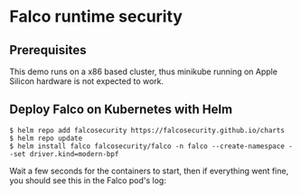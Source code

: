 # Falco runtime security

## Prerequisites

This demo runs on a x86 based cluster, thus minikube running on Apple Silicon hardware is not expected to work.

## Deploy Falco on Kubernetes with Helm

```console
$ helm repo add falcosecurity https://falcosecurity.github.io/charts
$ helm repo update
$ helm install falco falcosecurity/falco -n falco --create-namespace --set driver.kind=modern-bpf
```

Wait a few seconds for the containers to start, then if everything went fine, you should see this in the Falco pod's log:

